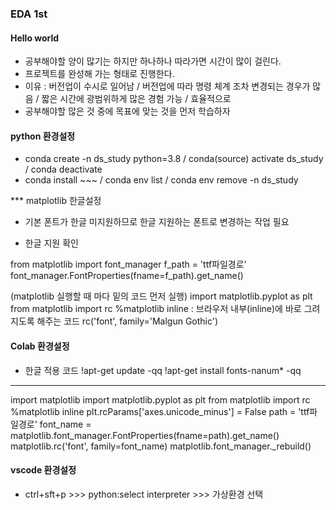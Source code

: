 ### EDA 1st

####  Hello world

- 공부해야할 양이 많기는 하지만 하나하나 따라가면 시간이 많이 걸린다.
- 프로젝트를 완성해 가는 형태로 진행한다.
- 이유 : 버전업이 수시로 일어남 / 버전업에 따라 명령 체계 조차 변경되는 경우가 많음 / 짧은 시간에 광범위하게 많은 경험 가능 / 효율적으로
- 공부해야할 많은 것 중에 목표에 맞는 것을 먼저 학습하자

#### python 환경설정

- conda create -n ds_study python=3.8 / conda(source) activate ds_study / conda deactivate
- conda install ~~~ / conda env list / conda env remove -n ds_study

*** matplotlib 한글설정
- 기본 폰트가 한글 미지원하므로 한글 지원하는 폰트로 변경하는 작업 필요

- 한글 지원 확인

from matplotlib import font_manager
f_path = 'ttf파일경로'
font_manager.FontProperties(fname=f_path).get_name()

(matplotlib 실행할 때 마다 밑의 코드 먼저 실행)
import matplotlib.pyplot as plt
from matplotlib import rc 
%matplotlib inline : 브라우저 내부(inline)에 바로 그려지도록 해주는 코드
rc('font', family='Malgun Gothic')

#### Colab 환경설정
- 한글 적용 코드
!apt-get update -qq
!apt-get install fonts-nanum* -qq

--------------------------------

import matplotlib
import matplotlib.pyplot as plt
from matplotlib import rc 
%matplotlib inline
plt.rcParams['axes.unicode_minus'] = False
path = 'ttf파일경로'
font_name = matplotlib.font_manager.FontProperties(fname=path).get_name()
matplotlib.rc('font', family=font_name)
matplotlib.font_manager._rebuild()

#### vscode 환경설정
- ctrl+sft+p >>> python:select interpreter >>> 가상환경 선택

